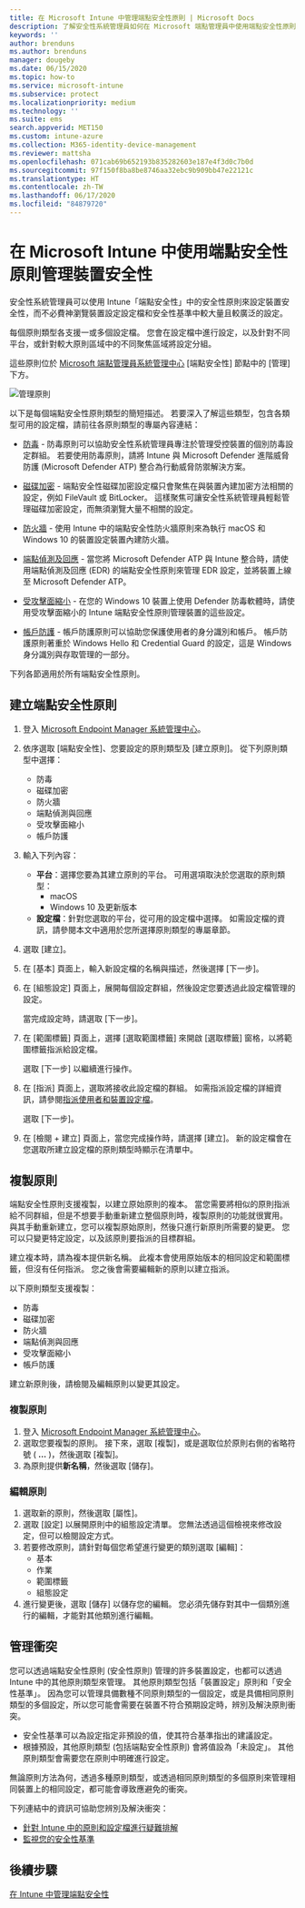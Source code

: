```yaml
---
title: 在 Microsoft Intune 中管理端點安全性原則 | Microsoft Docs
description: 了解安全性系統管理員如何在 Microsoft 端點管理員中使用端點安全性原則及設定檔聚焦於裝置安全性設定。
keywords: ''
author: brenduns
ms.author: brenduns
manager: dougeby
ms.date: 06/15/2020
ms.topic: how-to
ms.service: microsoft-intune
ms.subservice: protect
ms.localizationpriority: medium
ms.technology: ''
ms.suite: ems
search.appverid: MET150
ms.custom: intune-azure
ms.collection: M365-identity-device-management
ms.reviewer: mattsha
ms.openlocfilehash: 071cab69b652193b835282603e187e4f3d0c7b0d
ms.sourcegitcommit: 97f150f8ba8be8746aa32ebc9b909bb47e22121c
ms.translationtype: HT
ms.contentlocale: zh-TW
ms.lasthandoff: 06/17/2020
ms.locfileid: "84879720"
---
```

# <a name="manage-device-security-with-endpoint-security-policies-in-microsoft-intune"></a>在 Microsoft Intune 中使用端點安全性原則管理裝置安全性

安全性系統管理員可以使用 Intune「端點安全性」中的安全性原則來設定裝置安全性，而不必費神瀏覽裝置設定設定檔和安全性基準中較大量且較廣泛的設定。

每個原則類型各支援一或多個設定檔。 您會在設定檔中進行設定，以及針對不同平台，或針對較大原則區域中的不同聚焦區域將設定分組。

這些原則位於 [Microsoft 端點管理員系統管理中心](https://go.microsoft.com/fwlink/?linkid=2109431) [端點安全性] 節點中的 [管理] 下方。

![管理原則](./media/endpoint-security-policy/endpoint-security-policies.png)

以下是每個端點安全性原則類型的簡短描述。 若要深入了解這些類型，包含各類型可用的設定檔，請前往各原則類型的專屬內容連結：

- [防毒](../protect/endpoint-security-antivirus-policy.md) - 防毒原則可以協助安全性系統管理員專注於管理受控裝置的個別防毒設定群組。 若要使用防毒原則，請將 Intune 與 Microsoft Defender 進階威脅防護 (Microsoft Defender ATP) 整合為行動威脅防禦解決方案。

- [磁碟加密](../protect/endpoint-security-disk-encryption-policy.md) - 端點安全性磁碟加密設定檔只會聚焦在與裝置內建加密方法相關的設定，例如 FileVault 或 BitLocker。 這樣聚焦可讓安全性系統管理員輕鬆管理磁碟加密設定，而無須瀏覽大量不相關的設定。

- [防火牆](../protect/endpoint-security-firewall-policy.md) - 使用 Intune 中的端點安全性防火牆原則來為執行 macOS 和 Windows 10 的裝置設定裝置內建防火牆。 

- [端點偵測及回應](../protect/endpoint-security-edr-policy.md) - 當您將 Microsoft Defender ATP 與 Intune 整合時，請使用端點偵測及回應 (EDR) 的端點安全性原則來管理 EDR 設定，並將裝置上線至 Microsoft Defender ATP。

- [受攻擊面縮小](../protect/endpoint-security-asr-policy.md) - 在您的 Windows 10 裝置上使用 Defender 防毒軟體時，請使用受攻擊面縮小的 Intune 端點安全性原則管理裝置的這些設定。

- [帳戶防護](../protect/endpoint-security-account-protection-policy.md) - 帳戶防護原則可以協助您保護使用者的身分識別和帳戶。 帳戶防護原則著重於 Windows Hello 和 Credential Guard 的設定，這是 Windows 身分識別與存取管理的一部分。

下列各節適用於所有端點安全性原則。

## <a name="create-an-endpoint-security-policy"></a>建立端點安全性原則

1. 登入 [Microsoft Endpoint Manager 系統管理中心](https://go.microsoft.com/fwlink/?linkid=2109431)。

2. 依序選取 [端點安全性]、您要設定的原則類型及 [建立原則]。 從下列原則類型中選擇：
   - 防毒
   - 磁碟加密
   - 防火牆
   - 端點偵測與回應
   - 受攻擊面縮小
   - 帳戶防護

3. 輸入下列內容：
   - **平台**：選擇您要為其建立原則的平台。 可用選項取決於您選取的原則類型：
     - macOS
     - Windows 10 及更新版本
   - **設定檔**：針對您選取的平台，從可用的設定檔中選擇。 如需設定檔的資訊，請參閱本文中適用於您所選擇原則類型的專屬章節。

4. 選取 [建立]。

5. 在 [基本] 頁面上，輸入新設定檔的名稱與描述，然後選擇 [下一步]。

6. 在 [組態設定] 頁面上，展開每個設定群組，然後設定您要透過此設定檔管理的設定。

   當完成設定時，請選取 [下一步]。

7. 在 [範圍標籤] 頁面上，選擇 [選取範圍標籤] 來開啟 [選取標籤] 窗格，以將範圍標籤指派給設定檔。
  
   選取 [下一步] 以繼續進行操作。

8. 在 [指派] 頁面上，選取將接收此設定檔的群組。 如需指派設定檔的詳細資訊，請參閱[指派使用者和裝置設定檔](../configuration/device-profile-assign.md)。

   選取 [下一步]。

9. 在 [檢閱 + 建立] 頁面上，當您完成操作時，請選擇 [建立]。 新的設定檔會在您選取所建立設定檔的原則類型時顯示在清單中。

## <a name="duplicate-a-policy"></a>複製原則

端點安全性原則支援複製，以建立原始原則的複本。 當您需要將相似的原則指派給不同群組，但是不想要手動重新建立整個原則時，複製原則的功能就很實用。 與其手動重新建立，您可以複製原始原則，然後只進行新原則所需要的變更。 您可以只變更特定設定，以及該原則要指派的目標群組。

建立複本時，請為複本提供新名稱。 此複本會使用原始版本的相同設定和範圍標籤，但沒有任何指派。 您之後會需要編輯新的原則以建立指派。  

以下原則類型支援複製：

- 防毒
- 磁碟加密
- 防火牆
- 端點偵測與回應
- 受攻擊面縮小
- 帳戶防護

建立新原則後，請檢閱及編輯原則以變更其設定。

### <a name="to-duplicate-a-policy"></a>複製原則

1. 登入 [Microsoft Endpoint Manager 系統管理中心](https://go.microsoft.com/fwlink/?linkid=2109431)。
2. 選取您要複製的原則。 接下來，選取 [複製]，或是選取位於原則右側的省略符號 ( **…** )，然後選取 [複製]。
3. 為原則提供**新名稱**，然後選取 [儲存]。

### <a name="to-edit-a-policy"></a>編輯原則

1. 選取新的原則，然後選取 [屬性]。
2. 選取 [設定] 以展開原則中的組態設定清單。 您無法透過這個檢視來修改設定，但可以檢閱設定方式。
3. 若要修改原則，請針對每個您希望進行變更的類別選取 [編輯]：
   - 基本
   - 作業
   - 範圍標籤
   - 組態設定
4. 進行變更後，選取 [儲存] 以儲存您的編輯。  您必須先儲存對其中一個類別進行的編輯，才能對其他類別進行編輯。

## <a name="manage-conflicts"></a>管理衝突

您可以透過端點安全性原則 (安全性原則) 管理的許多裝置設定，也都可以透過 Intune 中的其他原則類型來管理。 其他原則類型包括「裝置設定」原則和「安全性基準」。 因為您可以管理具備數種不同原則類型的一個設定，或是具備相同原則類型的多個設定，所以您可能會需要在裝置不符合預期設定時，辨別及解決原則衝突。

- 安全性基準可以為設定指定非預設的值，使其符合基準指出的建議設定。
- 根據預設，其他原則類型 (包括端點安全性原則) 會將值設為「未設定」。 其他原則類型會需要您在原則中明確進行設定。

無論原則方法為何，透過多種原則類型，或透過相同原則類型的多個原則來管理相同裝置上的相同設定，都可能會導致應避免的衝突。

下列連結中的資訊可協助您辨別及解決衝突：

- [針對 Intune 中的原則和設定檔進行疑難排解](../configuration/troubleshoot-policies-in-microsoft-intune.md)
- [監視您的安全性基準](../protect/security-baselines-monitor.md#troubleshoot-using-per-setting-status)

## <a name="next-steps"></a>後續步驟

[在 Intune 中管理端點安全性](../protect/endpoint-security.md)
